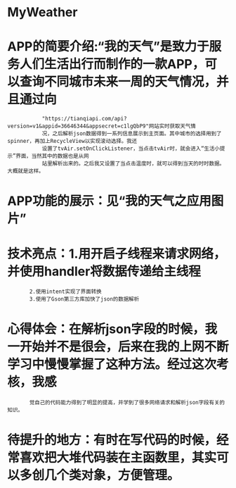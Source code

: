 # MyWeather
# APP的简要介绍:“我的天气”是致力于服务人们生活出行而制作的一款APP，可以查询不同城市未来一周的天气情况，并且通过向
               "https://tianqiapi.com/api?version=v1&appid=36646344&appsecret=c1lgQbP9"网站实时获取天气情
               况，之后解析json数据得到一系列信息展示到主页面。其中城市的选择用到了spinner，再加上RecycleView以实现滚动选择。我还
               设置了tvAir.setOnClickListener，当点击tvAir时，就会进入“生活小提示”界面，当然其中的数据也是从网
               站里解析出来的。之后我又设置了当点击温度时，就可以得到当天的时时数据。大概就是这样。
# APP功能的展示：见“我的天气之应用图片”
# 技术亮点：1.用开启子线程来请求网络，并使用handler将数据传递给主线程
           2.使用intent实现了界面转换
           3.使用了Gson第三方库加快了json的数据解析
# 心得体会：在解析json字段的时候，我一开始并不是很会，后来在我的上网不断学习中慢慢掌握了这种方法。经过这次考核，我感
           觉自己的代码能力得到了明显的提高，并学到了很多网络请求和解析json字段有关的知识。
# 待提升的地方：有时在写代码的时候，经常喜欢把大堆代码装在主函数里，其实可以多创几个类对象，方便管理。    
